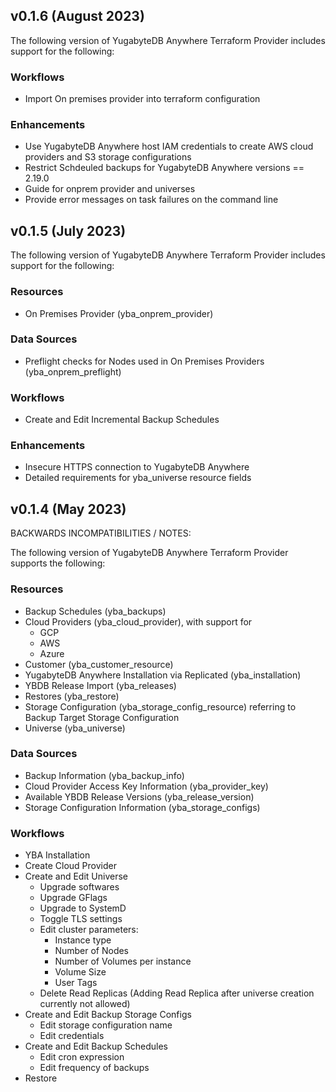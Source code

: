 ## v0.1.6 (August 2023)

The following version of YugabyteDB Anywhere Terraform Provider includes support for the following:

### Workflows

- Import On premises provider into terraform configuration

### Enhancements

- Use YugabyteDB Anywhere host IAM credentials to create AWS cloud providers and S3 storage configurations
- Restrict Schdeuled backups for YugabyteDB Anywhere versions == 2.19.0
- Guide for onprem provider and universes
- Provide error messages on task failures on the command line

## v0.1.5 (July 2023)

The following version of YugabyteDB Anywhere Terraform Provider includes support for the following:

### Resources

- On Premises Provider (yba_onprem_provider)

### Data Sources

- Preflight checks for Nodes used in On Premises Providers (yba_onprem_preflight)

### Workflows

- Create and Edit Incremental Backup Schedules

### Enhancements

- Insecure HTTPS connection to YugabyteDB Anywhere
- Detailed requirements for yba_universe resource fields

## v0.1.4 (May 2023)

BACKWARDS INCOMPATIBILITIES / NOTES:

The following version of YugabyteDB Anywhere Terraform Provider supports the following:

### Resources

- Backup Schedules (yba_backups)
- Cloud Providers (yba_cloud_provider), with support for
  - GCP
  - AWS
  - Azure
- Customer (yba_customer_resource)
- YugabyteDB Anywhere Installation via Replicated (yba_installation)
- YBDB Release Import (yba_releases)
- Restores (yba_restore)
- Storage Configuration (yba_storage_config_resource) referring to Backup Target Storage Configuration
- Universe (yba_universe)

### Data Sources

- Backup Information (yba_backup_info)
- Cloud Provider Access Key Information (yba_provider_key)
- Available YBDB Release Versions (yba_release_version)
- Storage Configuration Information (yba_storage_configs)

### Workflows

- YBA Installation
- Create Cloud Provider
- Create and Edit Universe
  - Upgrade softwares
  - Upgrade GFlags
  - Upgrade to SystemD
  - Toggle TLS settings
  - Edit cluster parameters:
    - Instance type
    - Number of Nodes
    - Number of Volumes per instance
    - Volume Size
    - User Tags
  - Delete Read Replicas (Adding Read Replica after universe creation currently not allowed)
- Create and Edit Backup Storage Configs
  - Edit storage configuration name
  - Edit credentials
- Create and Edit Backup Schedules
  - Edit cron expression
  - Edit frequency of backups
- Restore
